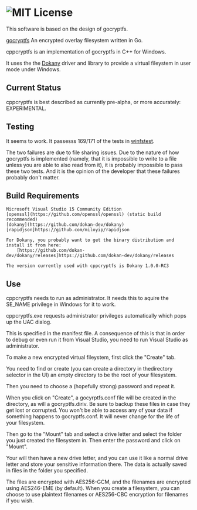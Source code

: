 ![MIT License](https://img.shields.io/badge/license-MIT-blue.svg)
==============

This software is based on the design of gocryptfs.

[gocryptfs](https://github.com/rfjakob/gocryptfs)
An encrypted overlay filesystem written in Go.

cppcryptfs is an implementation of gocryptfs in C++ for Windows.

It uses the the [Dokany](https://github.com/dokan-dev/dokany) driver and library to provide a virtual fileystem in user mode under Windows.


Current Status
--------------

cppcryptfs is best described as currently pre-alpha, or more accurately: EXPERIMENTAL.


Testing
-------

It seems to work.  It passesss 169/171 of the tests in [winfstest](https://github.com/dimov-cz/winfstest).

The two failures are due to file sharing issues.  Due to the nature of how gocryptfs is implemented (namely, that it is impossible to write to a file unless you are able to also read from it), it is probably impossible to pass these two tests.  And it is the opinion of the developer that these failures probably don't matter.

Build Requirements
-------
	
	Microsoft Visual Studio 15 Community Edition
	[openssl](https://github.com/openssl/openssl) (static build recommended)
	[dokany](https://github.com/dokan-dev/dokany)
	[rapidjson]https://github.com/miloyip/rapidjson	

	For Dokany, you probably want to get the binary distribution and install it from here:
		[https://github.com/dokan-dev/dokany/releases]https://github.com/dokan-dev/dokany/releases

	The version currently used with cppcryptfs is Dokany 1.0.0-RC3

Use
-------

cppcryptfs needs to run as administrator.  It needs this to aquire the SE_NAME privilege in Windows for it to work.

cppcryptfs.exe requests administrator privileges automatically which 
pops up the UAC dialog.

This is specified in the manifest file.  A consequence of this is that
in order to debug or even run it from Visual Studio, you need to run
Visual Studio as administrator.

To make a new encrypted virtual fileystem, first click the "Create" tab.

You need to find or create (you can create a directory in thedirectory selector in the UI) an empty directory to be the root of your filesystem.


Then you need to choose a (hopefully strong) password and repeat it.

When you click on "Create", a gocyrptfs.conf file will be created in the directory, as will a gocryptfs.diriv.  Be sure to backup these files in case they get lost or corrupted.  You won't be able to access any of your data if something happens to gocryptfs.conf.  It will never change for the life of your filesystem.

Then go to the "Mount" tab and select a drive letter and select the folder you
just created the filesystem in.  Then enter the password and click on "Mount".

Your will then have a new drive letter, and you can use it like a normal drive letter and store your sensitive information there.  The data is actually saved
in files in the folder you specified.

The files are encrypted with AES256-GCM, and the filenames are encrypted using
AES246-EME (by default).  When you create a filesystem, you can choose to use plaintext filenames or AES256-CBC encryption for filenames if you wish.

